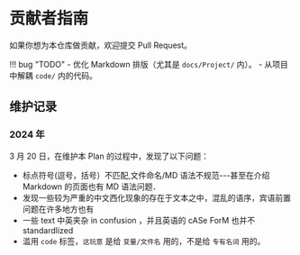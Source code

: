# 贡献者指南

如果你想为本仓库做贡献，欢迎提交 Pull Request。

!!! bug "TODO"
    - 优化 Markdown 排版（尤其是 `docs/Project/` 内）。
    - 从项目中解耦 `code/` 内的代码。

## 维护记录

### 2024 年

3 月 20 日，在维护本 Plan 的过程中，发现了以下问题：

- 标点符号(逗号，括号）不匹配,文件命名/MD 语法不规范---甚至在介绍 Markdown 的页面也有 MD 语法问题．
- 发现一些较为严重的中文西化现象的存在于文本之中，混乱的语序，宾语前置问题在许多地方也有
- 一些 text 中英夹杂 in confusion ，并且英语的 cASe ForM 也并不 standardlized
- 滥用 `code` 标签，`这玩意` 是给 `变量/文件名` 用的，不是给 `专有名词` 用的。

